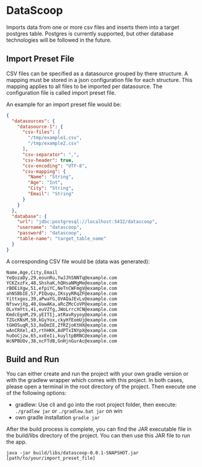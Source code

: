 # DataScoop
Imports data from one or more csv files and inserts them into a target postgres table.
Postgres is currently supported, but other database technologies will be followed in the future.

## Import Preset File
CSV files can be specified as a datasource grouped by there structure. 
A mapping must be stored in a json configuration file for each structure.
This mapping applies to all files to be imported per datasource.
The configuration file is called import preset file.

An example for an import preset file would be:

```json
{
  "datasources": {
    "datasource-1": {
      "csv-files": [
        "/tmp/example1.csv",
        "/tmp/example2.csv"
      ],
      "csv-separator": ",",
      "csv-header": true,
      "csv-encoding": "UTF-8",
      "csv-mapping": {
        "Name": "String",
        "Age": "Int",
        "City": "String",
        "Email": "String"
      }
    }
  },
  "database": {
    "url": "jdbc:postgresql://localhost:5432/datascoop",
    "username": "datascoop",
    "password": "datascoop",
    "table-name": "target_table_name"
  }
}
```
A corresponding CSV file would be (data was generated):

```csv
Name,Age,City,Email
YeQozaDy,29,eounRu,YwJJhSNNTq@example.com
YCKZxzFx,48,ShshaK,hQHsaNMgMe@example.com
rBOEiXgw,51,efpiYC,NeTnCWFmgV@example.com
ahNSBbIE,57,PIQuqu,IKsyyRRqZF@example.com
Yittxgos,39,aPwaYG,OVAQaJEvLv@example.com
NfswvjXg,40,UawAKa,aRcZMcCoVP@example.com
OLvYmYts,41,euVZfg,JWoLrrcXCN@example.com
KmdcEgnM,29,yEITIj,atRavRyyoy@example.com
TZGcKNsM,50,kGyYox,ckyHfEomUj@example.com
tGHOSuqR,53,XeDmIE,ZfRZjoKtHX@example.com
wAnCRXel,43,rthHKK,AdPTxINYpX@example.com
huOoCjzw,65,xxEeIi,kuyltpBRNC@example.com
WcNPBUOv,38,ncFTdB,GnHjnGurAc@example.com

```

## Build and Run
You can either create and run the project with your own gradle version or with the gradlew wrapper which comes with this project. 
In both cases, please open a terminal in the root directory of the project. Then execute one of the following options:

- gradlew: Use cli and go into the root project folder, then execute: `./gradlew jar` or `./gradlew.bat jar` on win
- own gradle installation `gradle jar`

After the build process is complete, you can find the JAR executable file in the build/libs directory of the project. 
You can then use this JAR file to run the app.

`java -jar build/libs/datascoop-0.0.1-SNAPSHOT.jar [path/to/your/import_preset_file]`


